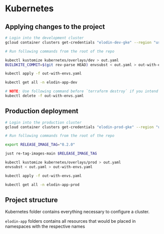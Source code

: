 
# Kubernetes

## Applying changes to the project

```sh
# Login into the development cluster
gcloud container clusters get-credentials "elodin-dev-gke" --region "us-central1" --project "elodin-dev" 

# Run following commands from the root of the repo

kubectl kustomize kubernetes/overlays/dev > out.yaml
BUILDKITE_COMMIT=$(git rev-parse HEAD) envsubst < out.yaml > out-with-envs.yaml

kubectl apply -f out-with-envs.yaml

kubectl get all -n elodin-app-dev

# NOTE: Use following command before `terraform destroy` if you intend to fully remove all resources
kubectl delete -f out-with-envs.yaml
```

## Production deployment

```sh
# Login into the production cluster
gcloud container clusters get-credentials "elodin-prod-gke" --region "us-central1" --project "elodin-prod"

# Run following commands from the root of the repo

export RELEASE_IMAGE_TAG="0.2.0"

just re-tag-images-main $RELEASE_IMAGE_TAG

kubectl kustomize kubernetes/overlays/prod > out.yaml
envsubst < out.yaml > out-with-envs.yaml

kubectl apply -f out-with-envs.yaml

kubectl get all -n elodin-app-prod
```

## Project structure

Kubernetes folder contains everything necessary to configure a cluster.

`elodin-app` folders contains all resources that would be placed in namespaces with the respective names
